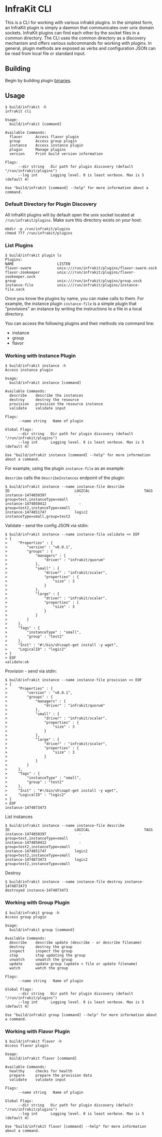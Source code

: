 InfraKit CLI
============

This is a CLI for working with various infrakit plugins.  In the simplest form, an InfraKit plugin
is simply a daemon that communicates over unix domain sockets.  InfraKit plugins can find each
other by the socket files in a common directory.  The CLI uses the common directory as a discovery
mechanism and offers various subcommands for working with plugins. In general, plugin methods are
exposed as verbs and configuration JSON can be read from local file or standard input.

## Building

Begin by building plugin [binaries](../../README.md#binaries).

## Usage

```
$ build/infrakit -h
infrakit cli

Usage:
  build/infrakit [command]

Available Commands:
  flavor      Access flavor plugin
  group       Access group plugin
  instance    Access instance plugin
  plugin      Manage plugins
  version     Print build version information

Flags:
      --dir string   Dir path for plugin discovery (default "/run/infrakit/plugins")
      --log int      Logging level. 0 is least verbose. Max is 5 (default 4)

Use "build/infrakit [command] --help" for more information about a command.
```

### Default Directory for Plugin Discovery

All InfraKit plugins will by default open the unix socket located at `/run/infrakit/plugins`.
Make sure this directory exists on your host:

```
mkdir -p /run/infrakit/plugins
chmod 777 /run/infrakit/plugins
```

### List Plugins

```
$ build/infrakit plugin ls
Plugins:
NAME                	LISTEN
flavor-swarm        	unix:///run/infrakit/plugins/flavor-swarm.sock
flavor-zookeeper    	unix:///run/infrakit/plugins/flavor-zookeeper.sock
group               	unix:///run/infrakit/plugins/group.sock
instance-file       	unix:///run/infrakit/plugins/instance-file.sock
```

Once you know the plugins by name, you can make calls to them.  For example, the instance plugin
`instance-file` is a simple plugin that "provisions" an instance by writing the instructions to
a file in a local directory.

You can access the following plugins and their methods via command line:

  + instance
  + group
  + flavor

### Working with Instance Plugin

```
$ build/infrakit instance -h
Access instance plugin

Usage:
  build/infrakit instance [command]

Available Commands:
  describe    describe the instances
  destroy     destroy the resource
  provision   provision the resource instance
  validate    validate input

Flags:
      --name string   Name of plugin

Global Flags:
      --dir string   Dir path for plugin discovery (default "/run/infrakit/plugins")
      --log int      Logging level. 0 is least verbose. Max is 5 (default 4)

Use "build/infrakit instance [command] --help" for more information about a command.
```

For example, using the plugin `instance-file` as an example:

`describe` calls the `DescribeInstances` endpoint of the plugin:

```
$ build/infrakit instance --name instance-file describe
ID                            	LOGICAL                       	TAGS
instance-1474850397           	  -                           	group=test,instanceType=small
instance-1474850412           	  -                           	group=test2,instanceType=small
instance-1474851747           	logic2                        	instanceType=small,group=test2
```

Validate - send the config JSON via stdin:

```
$ build/infrakit instance --name instance-file validate << EOF
> {
>     "Properties" : {
>         "version" : "v0.0.1",
>         "groups" : {
>             "managers" : {
>                 "driver" : "infrakit/quorum"
>             },
>             "small" : {
>                 "driver" : "infrakit/scaler",
>                 "properties" : {
>                     "size" : 3
>                 }
>             },
>             "large" : {
>                 "driver" : "infrakit/scaler",
>                 "properties" : {
>                     "size" : 3
>                 }
>             }
>         }
>     },
>     "Tags" : {
>         "instanceType" : "small",
>         "group" : "test2"
>     },
>     "Init" : "#!/bin/sh\napt-get install -y wget",
>     "LogicalID" : "logic2"
> }
> EOF
validate:ok
```

Provision - send via stdin:

```
$ build/infrakit instance --name instance-file provision << EOF
> {
>     "Properties" : {
>         "version" : "v0.0.1",
>         "groups" : {
>             "managers" : {
>                 "driver" : "infrakit/quorum"
>             },
>             "small" : {
>                 "driver" : "infrakit/scaler",
>                 "properties" : {
>                     "size" : 3
>                 }
>             },
>             "large" : {
>                 "driver" : "infrakit/scaler",
>                 "properties" : {
>                     "size" : 3
>                 }
>             }
>         }
>     },
>     "Tags" : {
>         "instanceType" : "small",
>         "group" : "test2"
>     },
>     "Init" : "#!/bin/sh\napt-get install -y wget",
>     "LogicalID" : "logic2"
> }
> EOF
instance-1474873473
```

List instances

```
$ build/infrakit instance --name instance-file describe
ID                            	LOGICAL                       	TAGS
instance-1474850397           	  -                           	group=test,instanceType=small
instance-1474850412           	  -                           	group=test2,instanceType=small
instance-1474851747           	logic2                        	group=test2,instanceType=small
instance-1474873473           	logic2                        	group=test2,instanceType=small
```
Destroy

```
$ build/infrakit instance --name instance-file destroy instance-1474873473
destroyed instance-1474873473
```

### Working with Group Plugin

```
$ build/infrakit group -h
Access group plugin

Usage:
  build/infrakit group [command]

Available Commands:
  describe    describe update (describe - or describe filename)
  destroy     destroy the group
  inspect     inspect the group
  stop        stop updating the group
  unwatch     unwatch the group
  update      update group (update < file or update filename)
  watch       watch the group

Flags:
      --name string   Name of plugin

Global Flags:
      --dir string   Dir path for plugin discovery (default "/run/infrakit/plugins")
      --log int      Logging level. 0 is least verbose. Max is 5 (default 4)

Use "build/infrakit group [command] --help" for more information about a command.
```

### Working with Flavor Plugin

```
$ build/infrakit flavor -h
Access flavor plugin

Usage:
  build/infrakit flavor [command]

Available Commands:
  healthy     checks for health
  prepare     prepare the provision data
  validate    validate input

Flags:
      --name string   Name of plugin

Global Flags:
      --dir string   Dir path for plugin discovery (default "/run/infrakit/plugins")
      --log int      Logging level. 0 is least verbose. Max is 5 (default 4)

Use "build/infrakit flavor [command] --help" for more information about a command.
```
